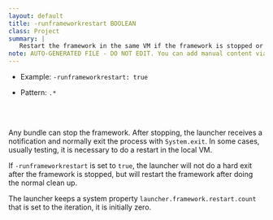 ```yaml
---
layout: default
title: -runframeworkrestart BOOLEAN
class: Project
summary: |
   Restart the framework in the same VM if the framework is stopped or updated.
note: AUTO-GENERATED FILE - DO NOT EDIT. You can add manual content via same filename in ext folder. 
---
```


- Example: `-runframeworkrestart: true`

- Pattern: `.*`

<!-- Manual content from: ext/runframeworkrestart.md --><br /><br />

Any bundle can stop the framework. After stopping, the launcher receives a notification and normally
exit the process with `System.exit`. In some cases, usually testing, it is necessary to do a restart
in the local VM. 

If `-runframeworkrestart` is set to `true`, the launcher will not do a hard exit after the framework is stopped,
but will restart the framework after doing the normal clean up.

The launcher keeps a system property `launcher.framework.restart.count` that is set to the iteration, it is initially zero.
